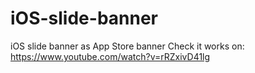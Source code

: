 # iOS-slide-banner
iOS slide banner as App Store banner
Check it works on:
https://www.youtube.com/watch?v=rRZxivD41lg
